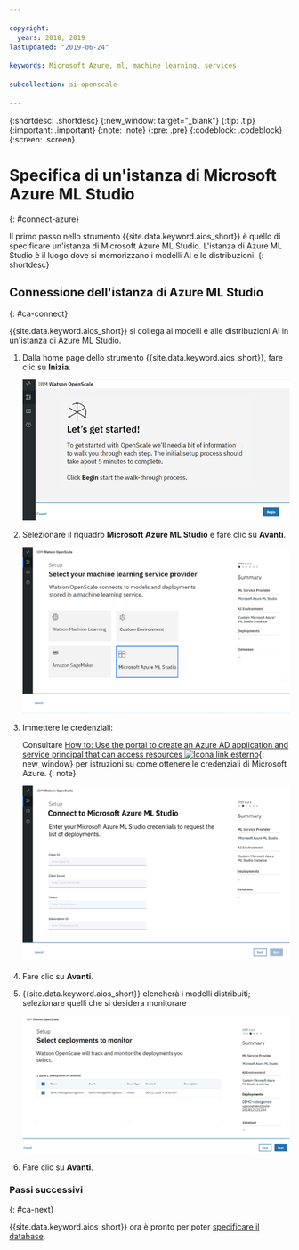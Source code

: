 ```yaml
---

copyright:
  years: 2018, 2019
lastupdated: "2019-06-24"

keywords: Microsoft Azure, ml, machine learning, services

subcollection: ai-openscale

---
```


{:shortdesc: .shortdesc}
{:new_window: target="_blank"}
{:tip: .tip}
{:important: .important}
{:note: .note}
{:pre: .pre}
{:codeblock: .codeblock}
{:screen: .screen}

# Specifica di un'istanza di Microsoft Azure ML Studio
{: #connect-azure}

Il primo passo nello strumento {{site.data.keyword.aios_short}} è quello di specificare un'istanza di Microsoft Azure ML Studio. L'istanza di Azure ML Studio è il luogo dove si memorizzano i modelli AI e le distribuzioni.
{: shortdesc}

## Connessione dell'istanza di Azure ML Studio
{: #ca-connect}

{{site.data.keyword.aios_short}} si collega ai modelli e alle distribuzioni AI in un'istanza di Azure ML Studio.

1.  Dalla home page dello strumento {{site.data.keyword.aios_short}}, fare clic su **Inizia**.

    ![Home page](images/gs-config-start.png)

1.  Selezionare il riquadro **Microsoft Azure ML Studio** e fare clic su **Avanti**.

    ![Selezionare Azure ML Studio](images/connect-azure.png)

1.  Immettere le credenziali:

    Consultare [How to: Use the portal to create an Azure AD application and service principal that can access resources ![Icona link esterno](../../icons/launch-glyph.svg "Icona link esterno")](https://docs.microsoft.com/en-us/azure/active-directory/develop/howto-create-service-principal-portal){: new_window} per istruzioni su come ottenere le credenziali di Microsoft Azure.
    {: note}

    ![Immettere le credenziali Azure ML Studio](images/connect-azure-cred.png)

1.  Fare clic su **Avanti**.

1.  {{site.data.keyword.aios_short}} elencherà i modelli distribuiti; selezionare quelli che si desidera monitorare

    ![Selezionare i modelli MS Azure distribuiti](images/connect-azure-deploys.png)

1.  Fare clic su **Avanti**.

### Passi successivi
{: #ca-next}

{{site.data.keyword.aios_short}} ora è pronto per poter  [specificare il database](/docs/services/ai-openscale?topic=ai-openscale-connect-db#connect-db).
